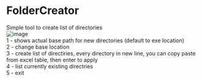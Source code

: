 # FolderCreator
Simple tool to create list of directories  
![image](https://github.com/user-attachments/assets/5ce48087-7e81-43ff-b572-2758b4dc9673)  
1 - shows actual base path for new directories (default to exe location)  
2 - change base location  
3 - create list of directiries, every directory in new line, you can copy paste from excel table, then enter to apply  
4 - list currently existing directries  
5 - exit  
